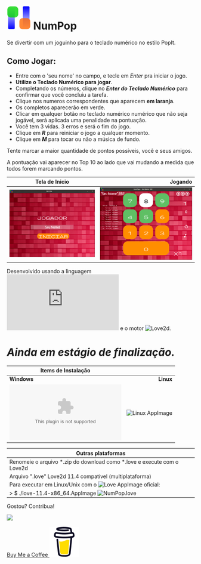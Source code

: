 
# <img src="https://raw.githubusercontent.com/andryeltj/NumPop/main/res/NumPop.png" width="64" height="64" /> NumPop

Se divertir com um joguinho para o teclado numérico no estilo PopIt.

## Como Jogar:
 - Entre com o 'seu nome' no campo, e tecle em *Enter* pra iniciar o jogo.
 - **Utilize o Teclado Numérico para jogar**.
 - Completando os números, clique no ***Enter do Teclado Numérico*** para confirmar que você concluiu a tarefa.
 - Clique nos numeros correspondentes que aparecem **em laranja**.
 - Os completos aparecerão em verde.
 - Clicar em qualquer botão no teclado numérico numérico que não seja jogável, será aplicada uma penalidade na pontuação.
 - Você tem 3 vidas. 3 erros e será o fim do jogo.
 - Clique em ***R*** para reiniciar o jogo a qualquer momento.
 - Clique em ***M*** para tocar ou não a música de fundo.

Tente marcar a maior quantidade de pontos possíveis, você e seus amigos.

A pontuação vai aparecer no Top 10 ao lado que vai mudando a medida que todos forem marcando pontos.

| Tela de Inicio | Jogando |
| ------------- | -------------:|
| ![300x256](https://raw.githubusercontent.com/andryeltj/NumPop/main/res/NumPopShow.png) | ![300x256](https://raw.githubusercontent.com/andryeltj/NumPop/main/res/NumPopPlay.png) |

Desenvolvido usando a linguagem ![Lua](https://www.lua.org/docs.html) e o motor ![Love2d](https://love2d.org/).

# ***Ainda em estágio de finalização.***

| Items de Instalação ||
| ---------- | ----------:|
| **Windows** | **Linux** |
| ![Windows x64 installer](https://github.com/andryeltj/NumPop/releases/download/NumPop/NumPop-Installer.exe) | ![Linux AppImage](https://github.com/andryeltj/NumPop/releases/download/NumPop/NumPop-x86_64.AppImage) |

| Outras plataformas |
| ---------- |
| Renomeie o arquivo *.zip do download como *.love e execute com o Love2d |
| Arquivo ".love" Love2d 11.4  compatível (multiplataforma)| |
| Para executar em Linux/Unix com o ![Love AppImage oficial](https://github.com/love2d/love/releases/download/11.4/love-11.4-x86_64.AppImage): |
| > $ ./love-11.4-x86_64.AppImage ![NumPop.love](https://github.com/andryeltj/NumPop/releases/download/NumPop/NumPop.love) |


Gostou? Contribua!

![](https://raw.githubusercontent.com/andryeltj/aio/master/themes/images/contribua.png) 

 [Buy Me a Coffee ![48x48](https://raw.githubusercontent.com/andryeltj/receitas/master/icons/buy-me-a-cofee.svg) ](https://www.buymeacoffee.com/andryel.aio)
